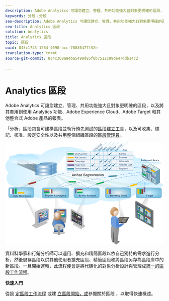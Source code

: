 ```yaml
---
description: Adobe Analytics 可讓您建立、管理、共用功能強大且對象更明確的區段，以及將其套用到使用 Analytics 功能、Adobe Experience Cloud、Adobe Target 和其他整合式 Adobe 產品的報表。
keywords: 分段；分段
seo-description: Adobe Analytics 可讓您建立、管理、共用功能強大且對象更明確的區段，以及將其套用到使用 Analytics 功能、Adobe Experience Cloud、Adobe Target 和其他整合式 Adobe 產品的報表。
seo-title: Analytics 區段
solution: Analytics
title: Analytics 區段
topic: 區段
uuid: 845c1743-1264-4090-bcc-78830477f52e
translation-type: tm+mt
source-git-commit: 8c4c368a84ba5499d85f0b7512c99de47ddb14c2

---
```



# Analytics 區段

Adobe Analytics 可讓您建立、管理、共用功能強大且對象更明確的區段，以及將其套用到使用 Analytics 功能、Adobe Experience Cloud、Adobe Target 和其他整合式 Adobe 產品的報表。

「分析」區段包含可建構區段並執行預先測試的[區段建立工具](/help/components/c-segmentation/c-segmentation-workflow/seg-workflow.md)，以及可收集、標記、核准、設定安全性以及共用整個組織區段的[區段管理員](/help/components/c-segmentation/c-segmentation-workflow/seg-workflow.md)。

![](assets/seg__overview.png)

資料科學家和行銷分析師可以運用、擴充和精簡區段以依自己獨特的需求進行分析，然後儲存區段以供其他使用者擴充區段、精簡區段和將區段另存為區段庫中的新區段。一旦開始運轉，此流程便會是將代碼化的對象分析設計與管理成[統一的區段工作流程](/help/components/c-segmentation/c-segmentation-workflow/seg-workflow.md)。

**快速入門**

從設 [定區段工作流程](/help/components/c-segmentation/c-segmentation-workflow/seg-workflow.md) 或建 [立區段開始，或](/help/components/c-segmentation/c-segmentation-workflow/seg-build.md)參閱關於區段 [](/help/components/c-segmentation/seg-overview.md) ，以取得快速概述。
